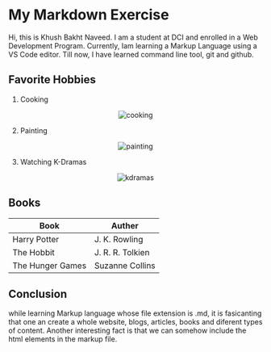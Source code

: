 # My Markdown Exercise

 Hi, this is Khush Bakht Naveed. I am a student at DCI and enrolled in a Web Development Program. Currently, Iam learning a Markup Language using a VS Code editor.
 Till now, I have learned command line tool, git and github.

## Favorite Hobbies

1. Cooking

<center>

![cooking](https://encrypted-tbn0.gstatic.com/images?q=tbn:ANd9GcQsZjjTzG-KUbSY0NQkDgwOanbqtHQjQ1_Llg&s)

</center>

2. Painting

<center>

![painting](https://encrypted-tbn0.gstatic.com/images?q=tbn:ANd9GcS-LSm9YWGWjR6Y2s6T_pQh8T3znrLByfvtGg&s)

</center>

3. Watching K-Dramas

<center>

![kdramas](https://render.fineartamerica.com/images/rendered/small/greeting-card/images/artworkimages/medium/3/kdrama-binge-watching-korean-drama-therapy-kpop-k-pop-toms-tee-store-transparent.png?transparent=1&targetx=25&targety=80&imagewidth=450&imageheight=540&modelwidth=500&modelheight=700&backgroundcolor=ffffff&orientation=1&producttype=greetingcard&imageid=34944065)

</center>

## Books

| Book | Auther |
| ----------- | ----------- |
| Harry Potter | J. K. Rowling|
| The Hobbit | J. R. R. Tolkien |
| The Hunger Games | Suzanne Collins |

## Conclusion

while learning Markup language whose file extension is .md, it is fasicanting that one an create a whole website, blogs, articles, books and diferent types of content. Another interesting fact is that we can somehow include the html elements in the markup file.
